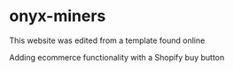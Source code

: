 # onyx-miners
This website was edited from a template found online

Adding ecommerce functionality with a Shopify buy button
